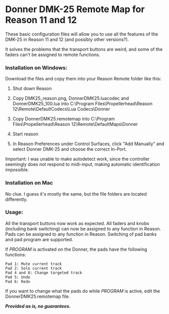 # Donner DMK-25 Remote Map for Reason 11 and 12

These basic configuration files will allow you to use all the features of the DMK-25 in Reason 11 and 12 (and possibly other versions?).

It solves the problems that the transport buttons are weird, and some of the faders can't be assigned to remote functions.

### Installation on Windows:
Download the files and copy them into your Reason Remote folder like this:

1. Shut down Reason

2. Copy DMK25_reason.png, DonnerDMK25.luacodec and DonnerDMK25_100.lua into
C:\Program Files\Propellerhead\Reason 12\Remote\DefaultCodecs\Lua Codecs\Donner

3. Copy DonnerDMK25.remotemap into
C:\Program Files\Propellerhead\Reason 12\Remote\DefaultMaps\Donner

4. Start reason

5. In Reason Preferences under Control Surfaces, click "Add Manually" and select Donner DMK-25 and choose the correct In-Port.

Important: I was unable to make autodetect work, since the controller seemingly does not respond to midi-input, making automatic identification impossible.


### Installation on Mac

No clue. I guess it's mostly the same, but the file folders are located differently.


### Usage:

All the transport buttons now work as expected.
All faders and knobs (including bank switching) can now be assigned to any function in Reason.
Pads can be assigned to any function in Reason. Switching of pad banks and pad program are supported.

If *PROGRAM* is activated on the Donner, the pads have the following functions:

	Pad 1: Mute current track
	Pad 2: Solo current track
	Pad 4 and 8: Change targeted track
	Pad 5: Undo
	Pad 6: Redo

If you want to change what the pads do while *PROGRAM* is active, edit the DonnerDMK25.remotemap file.

***Provided as is, no guarantees.***
